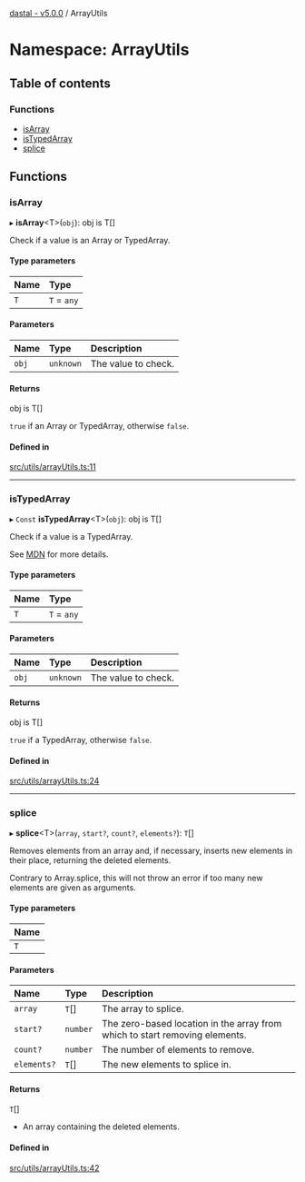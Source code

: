 [dastal - v5.0.0](../README.md) / ArrayUtils

# Namespace: ArrayUtils

## Table of contents

### Functions

- [isArray](arrayutils.md#isarray)
- [isTypedArray](arrayutils.md#istypedarray)
- [splice](arrayutils.md#splice)

## Functions

### isArray

▸ **isArray**<T\>(`obj`): obj is T[]

Check if a value is an Array or TypedArray.

#### Type parameters

| Name | Type |
| :------ | :------ |
| `T` | `T` = `any` |

#### Parameters

| Name | Type | Description |
| :------ | :------ | :------ |
| `obj` | `unknown` | The value to check. |

#### Returns

obj is T[]

`true` if an Array or TypedArray, otherwise `false`.

#### Defined in

[src/utils/arrayUtils.ts:11](https://github.com/havelessbemore/dastal/blob/7d85137/src/utils/arrayUtils.ts#L11)

___

### isTypedArray

▸ `Const` **isTypedArray**<T\>(`obj`): obj is T[]

Check if a value is a TypedArray.

See [MDN](https://developer.mozilla.org/en-US/docs/Web/JavaScript/Reference/Global_Objects/TypedArray)
for more details.

#### Type parameters

| Name | Type |
| :------ | :------ |
| `T` | `T` = `any` |

#### Parameters

| Name | Type | Description |
| :------ | :------ | :------ |
| `obj` | `unknown` | The value to check. |

#### Returns

obj is T[]

`true` if a TypedArray, otherwise `false`.

#### Defined in

[src/utils/arrayUtils.ts:24](https://github.com/havelessbemore/dastal/blob/7d85137/src/utils/arrayUtils.ts#L24)

___

### splice

▸ **splice**<T\>(`array`, `start?`, `count?`, `elements?`): `T`[]

Removes elements from an array and, if necessary, inserts new elements in their place, returning the deleted elements.

Contrary to Array.splice, this will not throw an error if too many new elements are given as arguments.

#### Type parameters

| Name |
| :------ |
| `T` |

#### Parameters

| Name | Type | Description |
| :------ | :------ | :------ |
| `array` | `T`[] | The array to splice. |
| `start?` | `number` | The zero-based location in the array from which to start removing elements. |
| `count?` | `number` | The number of elements to remove. |
| `elements?` | `T`[] | The new elements to splice in. |

#### Returns

`T`[]

- An array containing the deleted elements.

#### Defined in

[src/utils/arrayUtils.ts:42](https://github.com/havelessbemore/dastal/blob/7d85137/src/utils/arrayUtils.ts#L42)
